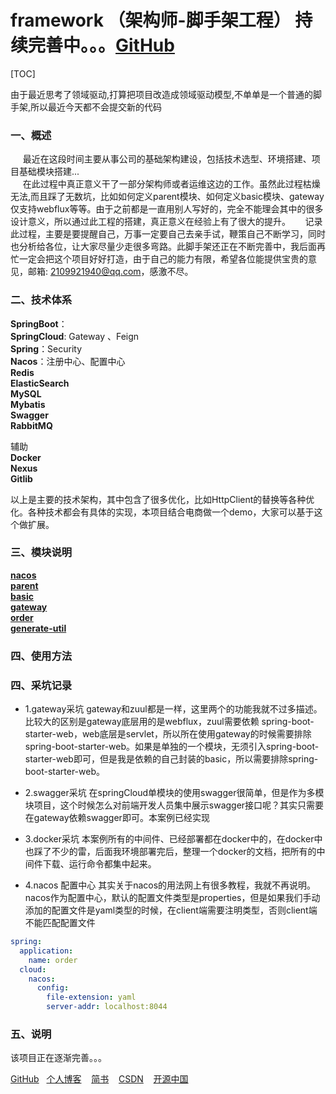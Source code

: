 #       framework （架构师-脚手架工程）  持续完善中。。。[GitHub](https://github.com/Lao-Feng/framework)
[TOC]

由于最近思考了领域驱动,打算把项目改造成领域驱动模型,不单单是一个普通的脚手架,所以最近今天都不会提交新的代码

### 一、概述
&nbsp; &nbsp; &nbsp;最近在这段时间主要从事公司的基础架构建设，包括技术选型、环境搭建、项目基础模块搭建...<br>
&nbsp; &nbsp; &nbsp;在此过程中真正意义干了一部分架构师或者运维这边的工作。虽然此过程枯燥无法,而且踩了无数坑，比如如何定义parent模块、如何定义basic模块、gateway仅支持webflux等等。由于之前都是一直用别人写好的，完全不能理会其中的很多设计意义，所以通过此工程的搭建，真正意义在经验上有了很大的提升。
&nbsp; &nbsp; &nbsp;记录此过程，主要是要提醒自己，万事一定要自己去亲手试，鞭策自己不断学习，同时也分析给各位，让大家尽量少走很多弯路。此脚手架还正在不断完善中，我后面再忙一定会把这个项目好好打造，由于自己的能力有限，希望各位能提供宝贵的意见，邮箱: 2109921940@qq.com，感激不尽。

### 二、技术体系
**SpringBoot**：<br>
**SpringCloud**: Gateway 、Feign <br>
**Spring**：Security <br>
**Nacos**：注册中心、配置中心 <br>
**Redis** <br>
**ElasticSearch** <br>
**MySQL** <br>
**Mybatis** <br>
**Swagger** <br>
**RabbitMQ** <br>

辅助 <br>
**Docker** <br>
**Nexus** <br>
**Gitlib** <br>


以上是主要的技术架构，其中包含了很多优化，比如HttpClient的替换等各种优化。各种技术都会有具体的实现，本项目结合电商做一个demo，大家可以基于这个做扩展。

### 三、模块说明
**[nacos](./nacos/README.md)** <br>
**[parent](./parent/README.md)** <br>
**[basic](./basic/README.md)** <br>
**[gateway](./gateway/README.md)** <br>
**[order](./order/README.md)** <br>
**[generate-util](./generate-util/README.md)** <br>

### 四、使用方法


### 四、采坑记录
* 1.gateway采坑
gateway和zuul都是一样，这里两个的功能我就不过多描述。比较大的区别是gateway底层用的是webflux，zuul需要依赖 spring-boot-starter-web，web底层是servlet，所以所在使用gateway的时候需要排除spring-boot-starter-web。如果是单独的一个模块，无须引入spring-boot-starter-web即可，但是我是依赖的自己封装的basic，所以需要排除spring-boot-starter-web。

* 2.swagger采坑
在springCloud单模块的使用swagger很简单，但是作为多模块项目，这个时候怎么对前端开发人员集中展示swagger接口呢？其实只需要在gateway依赖swagger即可。本案例已经实现

* 3.docker采坑
本案例所有的中间件、已经部署都在docker中的，在docker中也踩了不少的雷，后面我环境部署完后，整理一个docker的文档，把所有的中间件下载、运行命令都集中起来。

* 4.nacos 配置中心
其实关于nacos的用法网上有很多教程，我就不再说明。nacos作为配置中心，默认的配置文件类型是properties，但是如果我们手动添加的配置文件是yaml类型的时候，在client端需要注明类型，否则client端不能匹配配置文件
```yaml
spring:
  application:
    name: order
  cloud:
    nacos:
      config:
        file-extension: yaml
        server-addr: localhost:8044
```

### 五、说明
该项目正在逐渐完善。。。


[GitHub](https://github.com/Lao-Feng)&nbsp; &nbsp;[个人博客](http://118.126.112.183:4000/) &nbsp; &nbsp;[简书](https://www.jianshu.com/u/63299b8dc868) &nbsp; &nbsp;[CSDN](https://blog.csdn.net/lao__feng) &nbsp; &nbsp;[开源中国](https://my.oschina.net/u/3865326)















